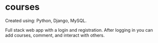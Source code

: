 # courses

Created using: Python, Django, MySQL.

Full stack web app with a login and registration. After logging in you can add courses, comment, and interact with others. 

